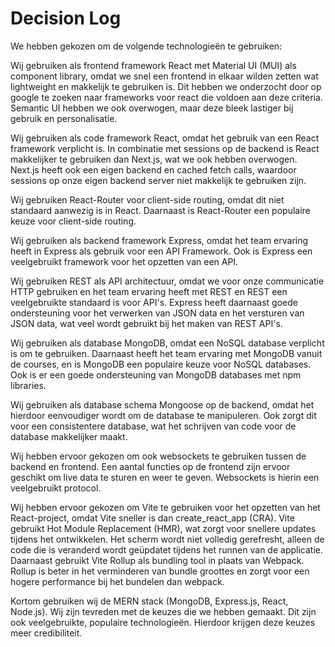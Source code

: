 # Decision Log

We hebben gekozen om de volgende technologieën te gebruiken:

Wij gebruiken als frontend framework React met Material UI (MUI) als component library, omdat we snel een frontend in elkaar wilden zetten wat lightweight en makkelijk te gebruiken is. Dit hebben we onderzocht door op google te zoeken naar frameworks voor react die voldoen aan deze criteria. Semantic UI hebben we ook overwogen, maar deze bleek lastiger bij gebruik en personalisatie.

Wij gebruiken als code framework React, omdat het gebruik van een React framework verplicht is. In combinatie met sessions op de backend is React makkelijker te gebruiken dan Next.js, wat we ook hebben overwogen. Next.js heeft ook een eigen backend en cached fetch calls, waardoor sessions op onze eigen backend server niet makkelijk te gebruiken zijn.

Wij gebruiken React-Router voor client-side routing, omdat dit niet standaard aanwezig is in React. Daarnaast is React-Router een populaire keuze voor client-side routing.

Wij gebruiken als backend framework Express, omdat het team ervaring heeft in Express als gebruik voor een API Framework. Ook is Express een veelgebruikt framework voor het opzetten van een API.

Wij gebruiken REST als API architectuur, omdat we voor onze communicatie HTTP gebruiken en het team ervaring heeft met REST en REST een veelgebruikte standaard is voor API's. Express heeft daarnaast goede ondersteuning voor het verwerken van JSON data en het versturen van JSON data, wat veel wordt gebruikt bij het maken van REST API's.

Wij gebruiken als database MongoDB, omdat een NoSQL database verplicht is om te gebruiken. Daarnaast heeft het team ervaring met MongoDB vanuit de courses, en is MongoDB een populaire keuze voor NoSQL databases. Ook is er een goede ondersteuning van MongoDB databases met npm libraries.

Wij gebruiken als database schema Mongoose op de backend, omdat het hierdoor eenvoudiger wordt om de database te manipuleren. Ook zorgt dit voor een consistentere database, wat het schrijven van code voor de database makkelijker maakt.

Wij hebben ervoor gekozen om ook websockets te gebruiken tussen de backend en frontend. Een aantal functies op de frontend zijn ervoor geschikt om live data te sturen en weer te geven. Websockets is hierin een veelgebruikt protocol.

Wij hebben ervoor gekozen om Vite te gebruiken voor het opzetten van het React-project, omdat Vite sneller is dan create_react_app (CRA). Vite gebruikt Hot Module Replacement (HMR), wat zorgt voor snellere updates tijdens het ontwikkelen. Het scherm wordt niet volledig gerefresht, alleen de code die is veranderd wordt geüpdatet tijdens het runnen van de applicatie. Daarnaast gebruikt Vite Rollup als bundling tool in plaats van Webpack. Rollup is beter in het verminderen van bundle groottes en zorgt voor een hogere performance bij het bundelen dan webpack.

Kortom gebruiken wij de MERN stack (MongoDB, Express.js, React, Node.js). Wij zijn tevreden met de keuzes die we hebben gemaakt. Dit zijn ook veelgebruikte, populaire technologieën. Hierdoor krijgen deze keuzes meer credibiliteit.